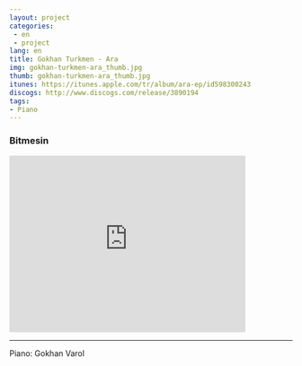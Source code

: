 ```yaml
---
layout: project
categories:
 - en
 - project
lang: en
title: Gokhan Turkmen - Ara
img: gokhan-turkmen-ara_thumb.jpg
thumb: gokhan-turkmen-ara_thumb.jpg
itunes: https://itunes.apple.com/tr/album/ara-ep/id598300243
discogs: http://www.discogs.com/release/3890194
tags: 
- Piano
---
```


### Bitmesin 

<div class="embed-responsive embed-responsive-16by9">
  <iframe width="420" height="315" src="https://www.youtube.com/embed/OyNEaLKvz2w" frameborder="0" allowfullscreen></iframe>
</div>

---
Piano: Gokhan Varol

